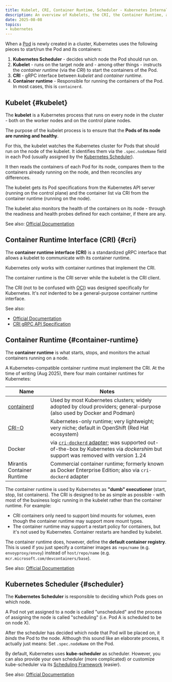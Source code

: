 ```yaml
---
title: Kubelet, CRI, Container Runtime, Scheduler - Kubernetes Internals
description: An overview of Kubelets, the CRI, the Container Runtime, and the Kubernetes Scheduler and how they connect
date: 2025-08-08
topics:
- kubernetes
---
```


When a [Pod](../resources/pods.md) is newly created in a cluster, Kubernetes uses the following pieces to start/run the Pod and its containers:

1. **Kubernetes Scheduler** - decides which node the Pod should run on.
1. **Kubelet** - runs on the target node and - among other things - instructs the *container runtime* (via the *CRI*) to start the containers of the Pod.
1. **CRI** - gRPC interface between *kubelet* and *container runtime*.
1. **Container runtime** - Responsible for running the containers of the Pod. In most cases, this is `containerd`.

## Kubelet {#kubelet}

The **kubelet** is a Kubernetes process that runs on every node in the cluster - both on the worker nodes and on the control plane nodes.

The purpose of the kubelet process is to ensure that the **Pods of its node are running and healthy**.

For this, the kubelet watches the Kubernetes cluster for Pods that should run on the node of the kubelet. It identifies them via the `.spec.nodeName` field in each Pod (usually assigned by the [Kubernetes Scheduler](#scheduler)).

It then reads the containers of each Pod for its node, compares them to the containers already running on the node, and then reconciles any differences.

The kubelet gets its Pod specifications from the Kubernetes API server (running on the control plane) and the container list via CRI from the container runtime (running on the node).

The kubelet also monitors the health of the containers on its node - through the readiness and health probes defined for each container, if there are any.

See also: [Official Documentation](https://kubernetes.io/docs/reference/command-line-tools-reference/kubelet/)

## Container Runtime Interface (CRI) {#cri}

The **container runtime interface (CRI)** is a standardized gRPC interface that allows a kubelet to communicate with its container runtime.

Kubernetes only works with container runtimes that implement the CRI.

The container runtime is the CRI server while the kubelet is the CRI client.

The CRI (not to be confused with [OCI](https://opencontainers.org/)) was designed specifically for Kubernetes. It's *not* indented to be a general-purpose container runtime interface.

See also:

* [Official Documentation](https://kubernetes.io/docs/concepts/architecture/cri/)
* [CRI gRPC API Specification](https://github.com/kubernetes/cri-api/blob/master/pkg/apis/runtime/v1/api.proto)

## Container Runtime {#container-runtime}

The **container runtime** is what starts, stops, and monitors the actual containers running on a node.

A Kubernetes-compatible container runtime must implement the CRI. At the time of writing (Aug 2025), there four main container runtimes for Kubernetes:

| Name                                  | Notes
| ------------------------------------- |------------------
| [containerd](https://containerd.io/)  | Used by most Kubernetes clusters; widely adopted by cloud providers; general-purpose (also used by Docker and Podman)
| [CRI-O](https://cri-o.io/)            | Kubernetes-only runtime; very lightweight; very niche; default in OpenShift (Red Hat ecosystem)
| Docker                                | via [`cri-dockerd` adapter](https://mirantis.github.io/cri-dockerd/); was supported out-of-the-box by Kubernetes via *dockershim* but support was removed with version 1.24
| Mirantis Container Runtime            | Commercial container runtime; formerly known as Docker Enterprise Edition; also via `cri-dockerd` adapter

The container runtime is used by Kubernetes as **"dumb" executioner** (start, stop, list containers). The CRI is designed to be as simple as possible - with most of the business logic running in the kubelet rather than the container runtime. For example:

* CRI containers only need to support bind mounts for volumes, even though the container runtime may support more mount types.
* The container runtime may support a restart policy for containers, but it's not used by Kubernetes. Container restarts are handled by kubelet.

The container runtime does, however, define the **default container registry**. This is used if you just specify a container images as `repo/name` (e.g. `envoyproxy/envoy`) instead of `host/repo/name` (e.g. `mcr.microsoft.com/devcontainers/base`).

See also: [Official Documentation](https://kubernetes.io/docs/setup/production-environment/container-runtimes/)

## Kubernetes Scheduler {#scheduler}

The **Kubernetes Scheduler** is responsible to deciding which Pods goes on which node.

A Pod not yet assigned to a node is called "unscheduled" and the process of assigning the node is called "scheduling" (i.e. Pod A is scheduled to be on node X).

After the scheduler has decided which node that Pod will be placed on, it *binds* the Pod to the node. Although this sound like an elaborate process, it actually just means: Set `.spec.nodeName` on the Pod.

By default, Kubernetes uses **kube-scheduler** as scheduler. However, you can also provide your own scheduler (more complicated) or customize kube-scheduler via its [Scheduling Framework](https://kubernetes.io/docs/concepts/scheduling-eviction/scheduling-framework/) (easier).

See also: [Official Documentation](https://kubernetes.io/docs/concepts/scheduling-eviction/kube-scheduler/)
